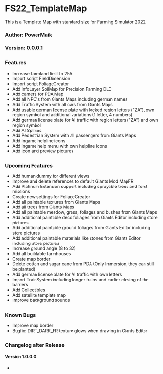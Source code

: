 # FS22_TemplateMap
This is a Template Map with standard size for Farming Simulator 2022.

### Author: PowerMaik
### Version: 0.0.0.1

##
### Features
- Increase farmland limit to 255
- Import script FieldDimension
- Import script FoliageCreator
- Add InfoLayer SoilMap for Precision Farming DLC
- Add camera for PDA Map
- Add all NPC's from Giants Maps including german names
- Add Traffic System with all cars from Giants Maps
- Add usable german license plate with locked region letters ("ZA"), own region symbol and additional variations (1 letter, 4 numbers)
- Add german license plate for AI traffic with region letters ("ZA") and own region symbol
- Add AI Splines
- Add Pedestrian System with all passengers from Giants Maps
- Add ingame helpline icons
- Add ingame help menu with own helpline icons
- Add icon and preview pictures

##
### Upcoming Features
- Add human dummy for different views
- Improve and delete references to default Giants Mod MapFR
- Add Platinum Extension support including sprayable trees and forst missions
- Create new settings for FoliageCreator
- Add all paintable textures from Giants Maps
- Add all trees from Giants Maps
- Add all paintable meadow, grass, foliages and bushes from Giants Maps
- Add additional paintable deco foliages from Giants Editor including store pictures
- Add additional paintable ground foliages from Giants Editor including store pictures
- Add additional paintable materials like stones from Giants Editor including store pictures
- Increase ground angle (8 to 32)
- Add all buildable farmhouses
- Create map border
- Delete cotton and sugar cane from PDA (Only Immersion, they can still be planted)
- Add german license plate for AI traffic with own letters
- Import TrainSystem including longer trains and earlier closing of the barriers
- Add Collectibles
- Add satellite template map
- Improve background sounds

##
### Known Bugs
- Improve map border
- Bugfix: DIRT_DARK_FR texture glows when drawing in Giants Editor

##
### Changelog after Release
#### Version 1.0.0.0
- 